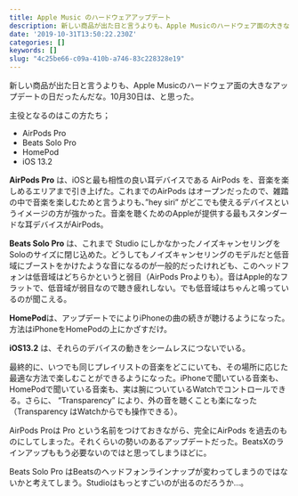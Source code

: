 ```yaml
---
title: Apple Music のハードウェアアップデート
description: 新しい商品が出た日と言うよりも、Apple Musicのハードウェア面の大きなアップデートの日だったんだな。10月30日は、と思った。
date: '2019-10-31T13:50:22.230Z'
categories: []
keywords: []
slug: "4c25be66-c09a-410b-a746-83c228328e19"
---
```

新しい商品が出た日と言うよりも、Apple Musicのハードウェア面の大きなアップデートの日だったんだな。10月30日は、と思った。

主役となるのはこの方たち；

*   AirPods Pro
*   Beats Solo Pro
*   HomePod
*   iOS 13.2

**AirPods Pro** は、iOSと最も相性の良い耳デバイスである AirPods を、音楽を楽しめるエリアまで引き上げた。これまでのAirPods はオープンだったので、雑踏の中で音楽を楽しむためと言うよりも、”hey siri” がどこでも使えるデバイスというイメージの方が強かった。音楽を聴くためのAppleが提供する最もスタンダードな耳デバイスがAirPods。

**Beats Solo Pro** は、これまで Studio にしかなかったノイズキャンセリングをSoloのサイズに閉じ込めた。どうしてもノイズキャンセリングのモデルだと低音域にブーストをかけたような音になるのが一般的だったけれども、このヘッドフォンは低音域はどちらかというと弱目（AirPods Proよりも）。音はApple的なフラットで、低音域が弱目なので聴き疲れしない。でも低音域はちゃんと鳴っているのが聞こえる。

**HomePod**は、アップデートでによりiPhoneの曲の続きが聴けるようになった。方法はiPhoneをHomePodの上にかざすだけ。

**iOS13.2** は、それらのデバイスの動きをシームレスにつないでいる。

最終的に、いつでも同じプレイリストの音楽をどこにいても、その場所に応じた最適な方法で楽しむことができるようになった。iPhoneで聞いている音楽も、HomePodで聞いている音楽も、実は腕についているWatchでコントロールできる。さらに、 “Transparency” により、外の音を聴くことも楽になった（Transparency はWatchからでも操作できる）。

AirPods Proは Pro という名前をつけておきながら、完全にAirPods を過去のものにしてしまった。それくらいの勢いのあるアップデートだった。BeatsXのラインアップももう必要ないのではと思ってしまうほどに。

Beats Solo Pro はBeatsのヘッドフォンラインナップが変わってしまうのではないかと考えてしまう。Studioはもっとすごいのが出るのだろうか…。